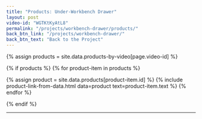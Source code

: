 ```yaml
---
title: "Products: Under-Workbench Drawer"
layout: post
video-id: "WGTKtKyAtL8"
permalink: "/projects/workbench-drawer/products/"
back_btn_link: "/projects/workbench-drawer/"
back_btn_text: "Back to the Project"
---
```

{% assign products = site.data.products-by-video[page.video-id]  %}

{% if products %}
{% for product-item in products  %}

{% assign product = site.data.products[product-item.id] %}
{% include product-link-from-data.html data=product text=product-item.text %}
{% endfor %}

{% endif %}

<hr class="hr-thick" style="margin-bottom: 30px; clear: left"/>
